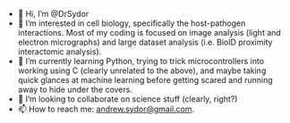 - 👋 Hi, I’m @DrSydor
- 👀 I’m interested in cell biology, specifically the host-pathogen interactions. Most of my coding is focused on image analysis (light and electron micrographs) and large dataset analysis (i.e. BioID proximity interactomic analysis).
- 🌱 I’m currently learning Python, trying to trick microcontrollers into working using C (clearly unrelated to the above), and maybe taking quick glances at machine learning before getting scared and running away to hide under the covers.
- 💞️ I’m looking to collaborate on science stuff (clearly, right?)
- 📫 How to reach me: andrew.sydor@gmail.com.

<!---
DrSydor/DrSydor is a ✨ special ✨ repository because its `README.md` (this file) appears on your GitHub profile.
You can click the Preview link to take a look at your changes.
--->
